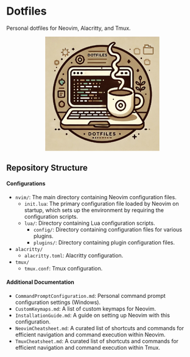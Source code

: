 # Dotfiles

Personal dotfiles for Neovim, Alacritty, and Tmux.

<div align="center">
  <img src="misc/DotfilesRepoReadmePic.jpg" alt="Repository Picture" width="300">
</div>

## Repository Structure

#### Configurations

- `nvim/`: The main directory containing Neovim configuration files.
  - `init.lua`: The primary configuration file loaded by Neovim on startup, which sets up the environment by requiring the configuration scripts.
  - `lua/`: Directory containing Lua configuration scripts.
    - `config/`: Directory containing configuration files for various plugins.
    - `plugins/`: Directory containing plugin configuration files.
- `alacritty/`
  - `alacritty.toml`: Alacritty configuration.
- `tmux/`
  - `tmux.conf`: Tmux configuration.

#### Additional Documentation

- `CommandPromptConfiguration.md`: Personal command prompt configuration settings (Windows).
- `CustomKeymaps.md`: A list of custom keymaps for Neovim.
- `InstallationGuide.md`: A guide on setting up Neovim with this configuration.
- `NeovimCheatsheet.md`: A curated list of shortcuts and commands for efficient navigation and command execution within Neovim.
- `TmuxCheatsheet.md`: A curated list of shortcuts and commands for efficient navigation and command execution within Tmux.
